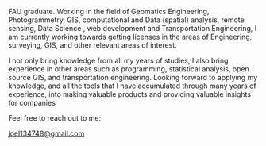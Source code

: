 FAU graduate. Working in the field of Geomatics Engineering, Photogrammetry, GIS, computational and Data (spatial) analysis, remote sensing, Data Science ,
web development and Transportation Engineering, I am currently working towards getting licenses in the areas of Engineering, surveying, GIS, 
and other relevant areas of interest.

I not only bring knowledge from all my years of studies, I also bring experience in other areas such as programming, statistical analysis, open source GIS,
and transportation engineering. Looking forward to applying my knowledge, and all the tools that I have accumulated through many years of experience, into making valuable
products and providing valuable insights for companies 

Feel free to reach out to me:

joel134748@gmail.com
<!---
joelrodrigue2016/joelrodrigue2016 is a ✨ special ✨ repository because its `README.md` (this file) appears on your GitHub profile.
You can click the Preview link to take a look at your changes.
--->
